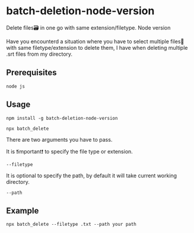 # batch-deletion-node-version
Delete files🗃 in one go with same extension/filetype. Node version

Have you encounterd a situation where you have to select multiple files📁 with same filetype/extension to delete them, I have
when deleting multiple .srt files from my directory.

## Prerequisites
```
node js
```
## Usage

```
npm install -g batch-deletion-node-version
```
```
npx batch_delete
```

There are two arguments you have to pass.

It is ❗important❗ to specify the file type or extension.
```
--filetype
```

It is optional to specify the path, by default it will take current working directory.
```
--path
```
## Example
```
npx batch_delete --filetype .txt --path your path
```